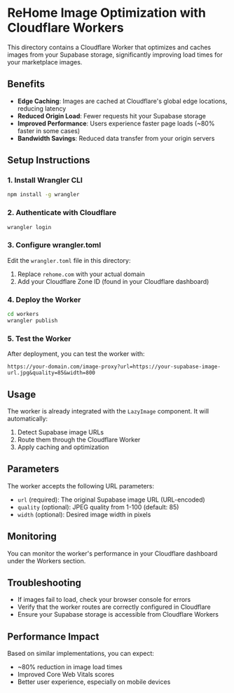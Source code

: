 # ReHome Image Optimization with Cloudflare Workers

This directory contains a Cloudflare Worker that optimizes and caches images from your Supabase storage, significantly improving load times for your marketplace images.

## Benefits

- **Edge Caching**: Images are cached at Cloudflare's global edge locations, reducing latency
- **Reduced Origin Load**: Fewer requests hit your Supabase storage
- **Improved Performance**: Users experience faster page loads (~80% faster in some cases)
- **Bandwidth Savings**: Reduced data transfer from your origin servers

## Setup Instructions

### 1. Install Wrangler CLI

```bash
npm install -g wrangler
```

### 2. Authenticate with Cloudflare

```bash
wrangler login
```

### 3. Configure wrangler.toml

Edit the `wrangler.toml` file in this directory:

1. Replace `rehome.com` with your actual domain
2. Add your Cloudflare Zone ID (found in your Cloudflare dashboard)

### 4. Deploy the Worker

```bash
cd workers
wrangler publish
```

### 5. Test the Worker

After deployment, you can test the worker with:

```
https://your-domain.com/image-proxy?url=https://your-supabase-image-url.jpg&quality=85&width=800
```

## Usage

The worker is already integrated with the `LazyImage` component. It will automatically:

1. Detect Supabase image URLs
2. Route them through the Cloudflare Worker
3. Apply caching and optimization

## Parameters

The worker accepts the following URL parameters:

- `url` (required): The original Supabase image URL (URL-encoded)
- `quality` (optional): JPEG quality from 1-100 (default: 85)
- `width` (optional): Desired image width in pixels

## Monitoring

You can monitor the worker's performance in your Cloudflare dashboard under the Workers section.

## Troubleshooting

- If images fail to load, check your browser console for errors
- Verify that the worker routes are correctly configured in Cloudflare
- Ensure your Supabase storage is accessible from Cloudflare Workers

## Performance Impact

Based on similar implementations, you can expect:
- ~80% reduction in image load times
- Improved Core Web Vitals scores
- Better user experience, especially on mobile devices 